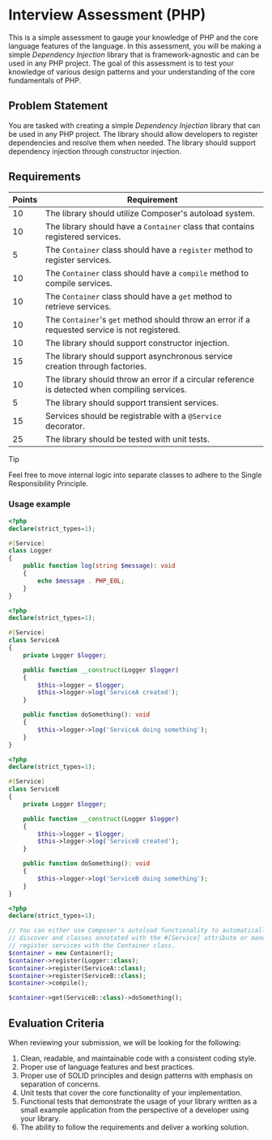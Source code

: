 # Interview Assessment (PHP)

This is a simple assessment to gauge your knowledge of PHP and the core language
features of the language. In this assessment, you will be making a simple
_Dependency Injection_ library that is framework-agnostic and can be used in any
PHP project. The goal of this assessment is to test your knowledge of various
design patterns and your understanding of the core fundamentals of PHP.

## Problem Statement

You are tasked with creating a simple _Dependency Injection_ library that can be
used in any PHP project. The library should allow developers to register
dependencies and resolve them when needed. The library should support dependency
injection through constructor injection.

## Requirements

| Points | Requirement                                                                                    |
|--------|------------------------------------------------------------------------------------------------|
| 10     | The library should utilize Composer's autoload system.                                         |
| 10     | The library should have a `Container` class that contains registered services.                 |
| 5      | The `Container` class should have a `register` method to register services.                    |
| 10     | The `Container` class should have a `compile` method to compile services.                      |
| 10     | The `Container` class should have a `get` method to retrieve services.                         |
| 10     | The `Container`'s `get` method should throw an error if a requested service is not registered. |
| 10     | The library should support constructor injection.                                              |
| 15     | The library should support asynchronous service creation through factories.                    |
| 10     | The library should throw an error if a circular reference is detected when compiling services. |
| 5      | The library should support transient services.                                                 |
| 15     | Services should be registrable with a `@Service` decorator.                                    |
| 25     | The library should be tested with unit tests.                                                  |

> [!TIP]
> Feel free to move internal logic into separate classes to adhere to the
> Single Responsibility Principle.

### Usage example

```php
<?php
declare(strict_types=1);

#[Service]
class Logger
{
    public function log(string $message): void
    {
        echo $message . PHP_EOL;
    }
}
```

```php
<?php
declare(strict_types=1);

#[Service]
class ServiceA
{
    private Logger $logger;

    public function __construct(Logger $logger)
    {
        $this->logger = $logger;
        $this->logger->log('ServiceA created');
    }

    public function doSomething(): void
    {
        $this->logger->log('ServiceA doing something');
    }
}
```

```php
<?php
declare(strict_types=1);

#[Service]
class ServiceB
{
    private Logger $logger;

    public function __construct(Logger $logger)
    {
        $this->logger = $logger;
        $this->logger->log('ServiceB created');
    }

    public function doSomething(): void
    {
        $this->logger->log('ServiceB doing something');
    }
}
```

```php
<?php
declare(strict_types=1);

// You can either use Composer's autoload functionality to automatically
// discover and classes annotated with the #[Service] attribute or manually
// register services with the Container class.
$container = new Container();
$container->register(Logger::class);
$container->register(ServiceA::class);
$container->register(ServiceB::class);
$container->compile();

$container->get(ServiceB::class)->doSomething();
```

## Evaluation Criteria

When reviewing your submission, we will be looking for the following:

1. Clean, readable, and maintainable code with a consistent coding style.
2. Proper use of language features and best practices.
3. Proper use of SOLID principles and design patterns with emphasis on separation
   of concerns.
4. Unit tests that cover the core functionality of your implementation.
5. Functional tests that demonstrate the usage of your library written as a small
   example application from the perspective of a developer using your library.
6. The ability to follow the requirements and deliver a working solution.
